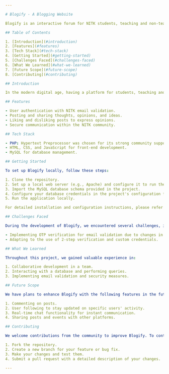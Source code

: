 ```yaml
---

# Blogify - A Blogging Website

Blogify is an interactive forum for NITK students, teaching and non-teaching staff. It provides a platform for sharing ideas, thoughts, and information within the college community. The main goal of this project is to eliminate the communication gap by allowing users to interact, share opinions, and stay informed about events happening within the college.

## Table of Contents

1. [Introduction](#introduction)
2. [Features](#features)
3. [Tech Stack](#tech-stack)
4. [Getting Started](#getting-started)
5. [Challenges Faced](#challenges-faced)
6. [What We Learned](#what-we-learned)
7. [Future Scope](#future-scope)
8. [Contributing](#contributing)

## Introduction

In the modern digital age, having a platform for students, teaching and non-teaching staff to communicate, share opinions, and discuss events is crucial. Blogify aims to bridge this gap by offering a secure and interactive space for the NITK community. This project allows users to post their thoughts, like and dislike content, and provide valuable feedback.

## Features

- User authentication with NITK email validation.
- Posting and sharing thoughts, opinions, and ideas.
- Liking and disliking posts to express opinions.
- Secure communication within the NITK community.

## Tech Stack

- PHP: Hypertext Preprocessor was chosen for its strong community support and ease of development.
- HTML, CSS, and JavaScript for front-end development.
- MySQL for database management.

## Getting Started

To set up Blogify locally, follow these steps:

1. Clone the repository.
2. Set up a local web server (e.g., Apache) and configure it to run the PHP application.
3. Import the MySQL database schema provided in the project.
4. Configure your database credentials in the project's configuration files.
5. Run the application locally.

For detailed installation and configuration instructions, please refer to the [Installation Guide](./docs/InstallationGuide.md).

## Challenges Faced

During the development of Blogify, we encountered several challenges, including:

- Implementing OTP verification for email validation due to changes in Google's permissions.
- Adapting to the use of 2-step verification and custom credentials.

## What We Learned

Throughout this project, we gained valuable experience in:

1. Collaborative development in a team.
2. Interacting with a database and performing queries.
3. Implementing email validation and security measures.

## Future Scope

We have plans to enhance Blogify with the following features in the future:

1. Commenting on posts.
2. User following to stay updated on specific users' activity.
3. Real-time chat functionality for instant communication.
4. Sharing posts and events with other platforms.

## Contributing

We welcome contributions from the community to improve Blogify. To contribute, please:

1. Fork the repository.
2. Create a new branch for your feature or bug fix.
3. Make your changes and test them.
4. Submit a pull request with a detailed description of your changes.

---
```

